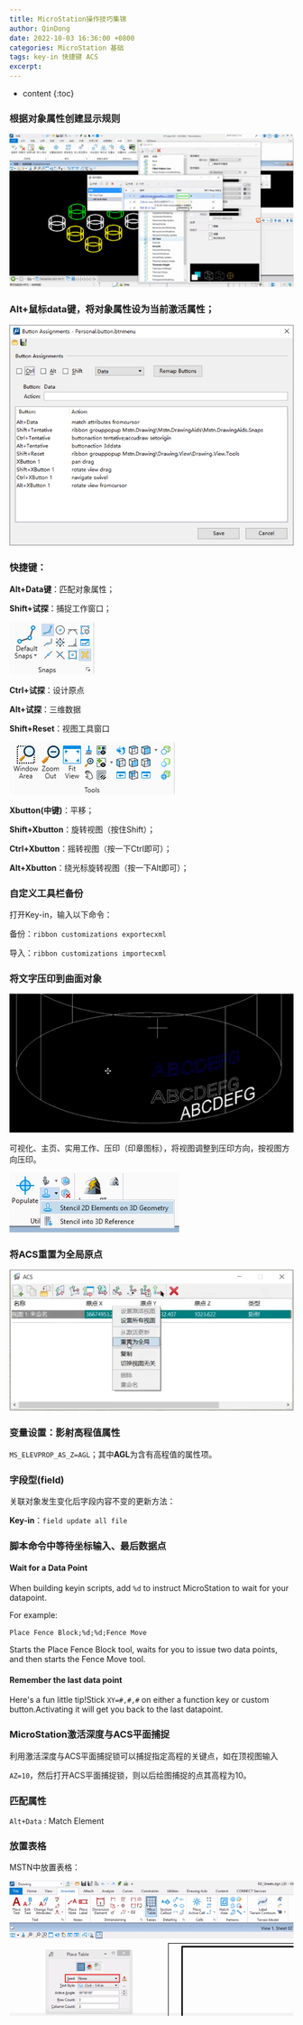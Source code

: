 ```yaml
---
title: MicroStation操作技巧集锦
author: QinDong
date: 2022-10-03 16:36:00 +0800
categories: MicroStation 基础
tags: key-in 快捷键 ACS
excerpt: 
---
```

* content
{:toc}

### 根据对象属性创建显示规则

![](/img/2022/2022-10-03-16-39-24.png)

### Alt+鼠标data键，将对象属性设为当前激活属性；

![](/img/2022/2022-10-03-16-39-33.png)

### 快捷键：

**Alt+Data键**：匹配对象属性；

**Shift+试探**：捕捉工作窗口；

![](/img/2022/2022-10-03-16-39-44.png)

**Ctrl+试探**：设计原点

**Alt+试探**：三维数据

**Shift+Reset**：视图工具窗口

![](/img/2022/2022-10-03-16-39-50.png)

**Xbutton(中键)**：平移；

**Shift+Xbutton**：旋转视图（按住Shift）；

**Ctrl+Xbutton**：摇转视图（按一下Ctrl即可）；

**Alt+Xbutton**：绕光标旋转视图（按一下Alt即可）；

### 自定义工具栏备份

打开Key-in，输入以下命令：

备份：`ribbon customizations exportecxml`

导入：`ribbon customizations importecxml`

### 将文字压印到曲面对象

![](/img/2022/2022-10-03-16-40-02.png)

可视化、主页、实用工作、压印（印章图标），将视图调整到压印方向，按视图方向压印。

![](/img/2022/2022-10-03-16-40-08.png)

### 将ACS重置为全局原点

![](/img/2022/2022-10-03-16-40-14.png)

### 变量设置：影射高程值属性

`MS_ELEVPROP_AS_Z=AGL`；其中**AGL**为含有高程值的属性项。

### 字段型(field)

关联对象发生变化后字段内容不变的更新方法：

**Key-in**：`field update all file`

### 脚本命令中等待坐标输入、最后数据点

#### Wait for a Data Point
When building keyin scripts, add `%d` to instruct MicroStation to wait for your datapoint.

For example:
```
Place Fence Block;%d;%d;Fence Move
```

Starts the Place Fence Block tool, waits for you to issue two data points, and then starts the Fence Move tool. 

#### Remember the last data point

Here's a fun little tip!Stick `XY=#,#,#` on either a function key or custom button.Activating it will get you back to the last datapoint. 

### MicroStation激活深度与ACS平面捕捉

利用激活深度与ACS平面捕捉锁可以捕捉指定高程的关键点，如在顶视图输入

`AZ=10`，然后打开ACS平面捕捉锁，则以后绘图捕捉的点其高程为10。

### 匹配属性

`Alt+Data` : Match Element

### 放置表格

MSTN中放置表格：

![](/img/2022/2022-10-03-16-40-24.png)